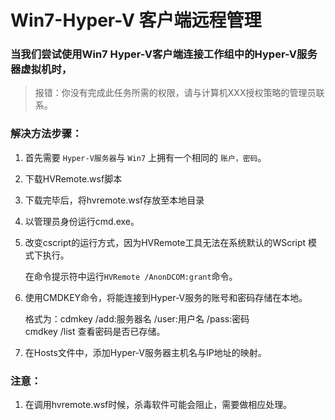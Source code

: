# Win7-Hyper-V 客户端远程管理

### 当我们尝试使用Win7 Hyper-V客户端连接工作组中的Hyper-V服务器虚拟机时，

>报错：你没有完成此任务所需的权限，请与计算机XXX授权策略的管理员联系。

### 解决方法步骤：

1. 首先需要 `Hyper-V服务器`与 `Win7` 上拥有一个相同的 `账户，密码`。

2. 下载HVRemote.wsf脚本

3. 下载完毕后，将hvremote.wsf存放至本地目录

4. 以管理员身份运行cmd.exe。

5. 改变cscript的运行方式，因为HVRemote工具无法在系统默认的WScript 模式下执行。

    在命令提示符中运行`HVRemote /AnonDCOM:grant`命令。

6. 使用CMDKEY命令，将能连接到Hyper-V服务的账号和密码存储在本地。

     格式为：cdmkey /add:服务器名   /user:用户名   /pass:密码   
     cmdkey /list 查看密码是否已存储。

7. 在Hosts文件中，添加Hyper-V服务器主机名与IP地址的映射。


### 注意：
1. 在调用hvremote.wsf时候，杀毒软件可能会阻止，需要做相应处理。

